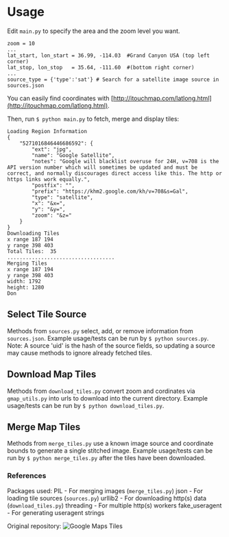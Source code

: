 # Usage

Edit `main.py` to specify the area and the zoom level you want.

    zoom = 10
    ...
    lat_start, lon_start = 36.99, -114.03  #Grand Canyon USA (top left corner)
    lat_stop, lon_stop   = 35.64, -111.60  #(bottom right corner)
    ...
    source_type = {'type':'sat'} # Search for a satellite image source in sources.json

You can easily find coordinates with [http://itouchmap.com/latlong.html](http://itouchmap.com/latlong.html).

Then, run `$ python main.py` to fetch, merge and display tiles:

    Loading Region Information
    {
        "5271016846446686592": {
            "ext": "jpg", 
            "name": "Google Satellite", 
            "notes": "Google will blacklist overuse for 24H, v=708 is the API version number which will sometimes be updated and must be correct, and normally discourages direct access like this. The http or https links work equally.", 
            "postfix": "", 
            "prefix": "https://khm2.google.com/kh/v=708&s=Gal", 
            "type": "satellite", 
            "x": "&x=", 
            "y": "&y=", 
            "zoom": "&z="
        }
    }
    Downloading Tiles
    x range 187 194
    y range 398 403
    Total Tiles:  35
    ...................................
    Merging Tiles
    x range 187 194
    y range 398 403
    width: 1792
    height: 1280
    Don


## Select Tile Source

Methods from `sources.py` select, add, or remove information from `sources.json`.
Example usage/tests can be run by `$ python sources.py`.
Note: A source 'uid' is the hash of the source fields, so updating a source may cause methods to ignore already fetched tiles.


## Download Map Tiles

Methods from `download_tiles.py` convert zoom and cordinates via `gmap_utils.py` into urls to download into the current directory.
Example usage/tests can be run by `$ python download_tiles.py`.


## Merge Map Tiles
Methods from `merge_tiles.py` use a known image source and coordinate bounds to generate a single stitched image.
Example usage/tests can be run by `$ python merge_tiles.py` after the tiles have been downloaded.


### References

Packages used:
    PIL - For merging images (`merge_tiles.py`)
    json - For loading tile sources (`sources.py`)
    urllib2 - For downloading http(s) data (`download_tiles.py`)
    threading - For multiple http(s) workers
    fake_useragent - For generating useragent strings

Original repository:
    ![Google Maps Tiles](https://raw.github.com/nst/gmap_tiles/master/gmap.png)
